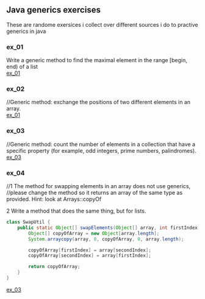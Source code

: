 ## Java generics exercises<br/>
These are randome exersices i collect over different sources i do to practive generics in java<br/>
### ex_01<br/>
Write a generic method to find the maximal element in the range [begin, end) of a list<br/>
[ex_01](./ex_01/Solution.java)<br/>
### ex_02<br/>
//Generic method: exchange the positions of two different elements in an array.<br/>
[ex_01](./ex_02/Solution.java)<br/>
### ex_03<br/>
//Generic method: count the number of elements in a collection that have a specific property (for example, odd integers, prime numbers, palindromes).<br/>
[ex_03](./ex_03/Solution.java)<br/>
### ex_04<br/>
//1 The method for swapping elements in an array does not use generics,<br/>
//please change the method so it returns an array of the same type as provided. Hint: look at Arrays::copyOf<br/>

2 Write a method that does the same thing, but for lists.<br/>
```java
class SwapUtil {
    public static Object[] swapElements(Object[] array, int firstIndex, int secondIndex) {
        Object[] copyOfArray = new Object[array.length];
        System.arraycopy(array, 0, copyOfArray, 0, array.length);

        copyOfArray[firstIndex] = array[secondIndex];
        copyOfArray[secondIndex] = array[firstIndex];

        return copyOfArray;
    }
}
```
[ex_03](./ex_04/Solution.java)<br/>
 
